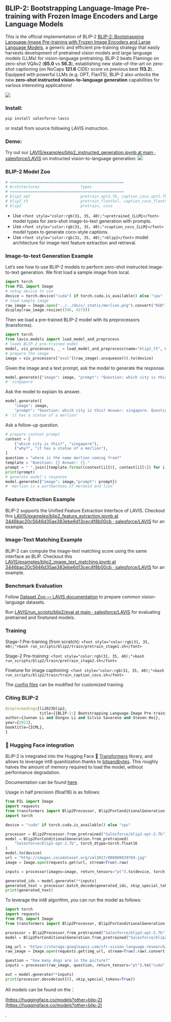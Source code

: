 ## <font style="color:rgb(31, 35, 40);">BLIP-2: Bootstrapping Language-Image Pre-training with Frozen Image Encoders and Large Language Models</font>
<font style="color:rgb(31, 35, 40);">This is the official implementation of BLIP-2 </font>[BLIP-2: Bootstrapping Language-Image Pre-training with Frozen Image Encoders and Large Language Models](https://arxiv.org/abs/2301.12597)<font style="color:rgb(31, 35, 40);">, a generic and efficient pre-training strategy that easily harvests development of pretrained vision models and large language models (LLMs) for vision-language pretraining. BLIP-2 beats Flamingo on zero-shot VQAv2 (</font>**<font style="color:rgb(31, 35, 40);">65.0</font>**<font style="color:rgb(31, 35, 40);"> vs </font>**<font style="color:rgb(31, 35, 40);">56.3</font>**<font style="color:rgb(31, 35, 40);">), establishing new state-of-the-art on zero-shot captioning (on NoCaps </font>**<font style="color:rgb(31, 35, 40);">121.6</font>**<font style="color:rgb(31, 35, 40);"> CIDEr score vs previous best </font>**<font style="color:rgb(31, 35, 40);">113.2</font>**<font style="color:rgb(31, 35, 40);">). Equipped with powerful LLMs (e.g. OPT, FlanT5), BLIP-2 also unlocks the new </font>**<font style="color:rgb(31, 35, 40);">zero-shot instructed vision-to-language generation</font>**<font style="color:rgb(31, 35, 40);"> capabilities for various interesting applications!</font>

![](https://github.com/salesforce/LAVIS/raw/main/projects/blip2/blip2_illustration.png)

### <font style="color:rgb(31, 35, 40);">Install:</font>
```python
pip install salesforce-lavis
```

<font style="color:rgb(31, 35, 40);">or install from source following LAVIS instruction.</font>

### <font style="color:rgb(31, 35, 40);">Demo:</font>
<font style="color:rgb(31, 35, 40);">Try out our </font>[LAVIS/examples/blip2_instructed_generation.ipynb at main · salesforce/LAVIS](https://github.com/salesforce/LAVIS/blob/main/examples/blip2_instructed_generation.ipynb)<font style="color:rgb(31, 35, 40);"> on instructed vision-to-language generation: </font>![](https://camo.githubusercontent.com/96889048f8a9014fdeba2a891f97150c6aac6e723f5190236b10215a97ed41f3/68747470733a2f2f636f6c61622e72657365617263682e676f6f676c652e636f6d2f6173736574732f636f6c61622d62616467652e737667)

### <font style="color:rgb(31, 35, 40);">BLIP-2 Model Zoo</font>
```python
# ==================================================
# Architectures                  Types
# ==================================================
# blip2_opt                      pretrain_opt2.7b, caption_coco_opt2.7b, pretrain_opt6.7b, caption_coco_opt6.7b
# blip2_t5                       pretrain_flant5xl, caption_coco_flant5xl, pretrain_flant5xxl
# blip2                          pretrain, coco
```

+ <font style="color:rgb(31, 35, 40);">Use</font><font style="color:rgb(31, 35, 40);"> </font>`<font style="color:rgb(31, 35, 40);">pretrained_{LLM}</font>`<font style="color:rgb(31, 35, 40);"> </font><font style="color:rgb(31, 35, 40);">model types for zero-shot image-to-text generation with prompts.</font>
+ <font style="color:rgb(31, 35, 40);">Use</font><font style="color:rgb(31, 35, 40);"> </font>`<font style="color:rgb(31, 35, 40);">caption_coco_{LLM}</font>`<font style="color:rgb(31, 35, 40);"> </font><font style="color:rgb(31, 35, 40);">model types to generate coco-style captions.</font>
+ <font style="color:rgb(31, 35, 40);">Use</font><font style="color:rgb(31, 35, 40);"> </font>`<font style="color:rgb(31, 35, 40);">blip2</font>`<font style="color:rgb(31, 35, 40);"> </font><font style="color:rgb(31, 35, 40);">model architecture for image-text feature extraction and retrieval.</font>

### <font style="color:rgb(31, 35, 40);">Image-to-text Generation Example</font>
<font style="color:rgb(31, 35, 40);">Let’s see how to use BLIP-2 models to perform zero-shot instructed image-to-text generation. We first load a sample image from local.</font>

```python
import torch
from PIL import Image
# setup device to use
device = torch.device("cuda") if torch.cuda.is_available() else "cpu"
# load sample image
raw_image = Image.open("../../docs/_static/merlion.png").convert("RGB")
display(raw_image.resize((596, 437)))
```

<font style="color:rgb(31, 35, 40);">Then we load a pre-trained BLIP-2 model with its preprocessors (transforms).</font>

```python
import torch
from lavis.models import load_model_and_preprocess
# loads BLIP-2 pre-trained model
model, vis_processors, _ = load_model_and_preprocess(name="blip2_t5", model_type="pretrain_flant5xxl", is_eval=True, device=device)
# prepare the image
image = vis_processors["eval"](raw_image).unsqueeze(0).to(device)
```

<font style="color:rgb(31, 35, 40);">Given the image and a text prompt, ask the model to generate the response.</font>

```python
model.generate({"image": image, "prompt": "Question: which city is this? Answer:"})
# 'singapore'
```

<font style="color:rgb(31, 35, 40);">Ask the model to explain its answer.</font>

```python
model.generate({
    "image": image,
    "prompt": "Question: which city is this? Answer: singapore. Question: why?"})
# 'it has a statue of a merlion'
```

<font style="color:rgb(31, 35, 40);">Ask a follow-up question.</font>

```python
# prepare context prompt
context = [
    ("which city is this?", "singapore"),
    ("why?", "it has a statue of a merlion"),
]
question = "where is the name merlion coming from?"
template = "Question: {} Answer: {}."
prompt = " ".join([template.format(context[i][0], context[i][1]) for i in range(len(context))]) + " Question: " + question + " Answer:"
print(prompt)
# generate model's response
model.generate({"image": image,"prompt": prompt})
# 'merlion is a portmanteau of mermaid and lion'
```

### <font style="color:rgb(31, 35, 40);">Feature Extraction Example</font>
<font style="color:rgb(31, 35, 40);">BLIP-2 supports the Unified Feature Extraction Interface of LAVIS. Checkout this </font>[LAVIS/examples/blip2_feature_extraction.ipynb at 3446bac20c5646d35ae383ebe6d13cec4f8b00cb · salesforce/LAVIS](https://github.com/salesforce/LAVIS/blob/3446bac20c5646d35ae383ebe6d13cec4f8b00cb/examples/blip2_feature_extraction.ipynb)<font style="color:rgb(31, 35, 40);"> for an example.</font>

### <font style="color:rgb(31, 35, 40);">Image-Text Matching Example</font>
<font style="color:rgb(31, 35, 40);">BLIP-2 can compute the image-text matching score using the same interface as BLIP. Checkout this </font>[LAVIS/examples/blip2_image_text_matching.ipynb at 3446bac20c5646d35ae383ebe6d13cec4f8b00cb · salesforce/LAVIS](https://github.com/salesforce/LAVIS/blob/3446bac20c5646d35ae383ebe6d13cec4f8b00cb/examples/blip2_image_text_matching.ipynb)<font style="color:rgb(31, 35, 40);"> for an example.</font>

### <font style="color:rgb(31, 35, 40);">Benchmark Evaluation</font>
<font style="color:rgb(31, 35, 40);">Follow </font>[Dataset Zoo — LAVIS documentation](https://opensource.salesforce.com/LAVIS//latest/getting_started.html#auto-downloading-and-loading-datasets)<font style="color:rgb(31, 35, 40);"> to prepare common vision-language datasets.</font>

<font style="color:rgb(31, 35, 40);">Run </font>[LAVIS/run_scripts/blip2/eval at main · salesforce/LAVIS](https://github.com/salesforce/LAVIS/tree/main/run_scripts/blip2/eval)<font style="color:rgb(31, 35, 40);"> for evaluating pretrained and finetuned models.</font>

### <font style="color:rgb(31, 35, 40);">Training</font>
<font style="color:rgb(31, 35, 40);">Stage-1 Pre-training (from scratch):</font><font style="color:rgb(31, 35, 40);"> </font>`<font style="color:rgb(31, 35, 40);">bash run_scripts/blip2/train/pretrain_stage1.sh</font>`

<font style="color:rgb(31, 35, 40);">Stage-2 Pre-training:</font><font style="color:rgb(31, 35, 40);"> </font>`<font style="color:rgb(31, 35, 40);">bash run_scripts/blip2/train/pretrain_stage2.sh</font>`

<font style="color:rgb(31, 35, 40);">Finetune for image captioning:</font><font style="color:rgb(31, 35, 40);"> </font>`<font style="color:rgb(31, 35, 40);">bash run_scripts/blip2/train/train_caption_coco.sh</font>`

<font style="color:rgb(31, 35, 40);">The</font><font style="color:rgb(31, 35, 40);"> </font>[<font style="color:rgb(31, 35, 40);">config files</font>](https://github.com/salesforce/LAVIS/tree/main/lavis/projects/blip2/train)<font style="color:rgb(31, 35, 40);"> </font><font style="color:rgb(31, 35, 40);">can be modified for customized training.</font>

### <font style="color:rgb(31, 35, 40);">Citing BLIP-2</font>
```python
@inproceedings{li2023blip2,
               title={{BLIP-2:} Bootstrapping Language-Image Pre-training with Frozen Image Encoders and Large Language Models}, 
author={Junnan Li and Dongxu Li and Silvio Savarese and Steven Hoi},
year={2023},
booktitle={ICML},
}
```

### <font style="color:rgb(31, 35, 40);">🤗</font><font style="color:rgb(31, 35, 40);"> Hugging Face integration</font>
<font style="color:rgb(31, 35, 40);">BLIP-2 is integrated into the Hugging Face </font><font style="color:rgb(31, 35, 40);">🤗</font><font style="color:rgb(31, 35, 40);"> </font>[<font style="color:rgb(31, 35, 40);">Transformers</font>](https://github.com/huggingface/transformers)<font style="color:rgb(31, 35, 40);"> </font><font style="color:rgb(31, 35, 40);">library, and allows to leverage int8 quanitization thanks to</font><font style="color:rgb(31, 35, 40);"> </font>[<font style="color:rgb(31, 35, 40);">bitsandbytes</font>](https://github.com/TimDettmers/bitsandbytes)<font style="color:rgb(31, 35, 40);">. This roughly halves the amount of memory required to load the model, without performance degradation.</font>

<font style="color:rgb(31, 35, 40);">Documentation can be found </font>[here](https://huggingface.co/docs/transformers/main/model_doc/blip-2)<font style="color:rgb(31, 35, 40);">.</font>

<font style="color:rgb(31, 35, 40);">Usage in half precision (float16) is as follows:</font>

```python
from PIL import Image
import requests
from transformers import Blip2Processor, Blip2ForConditionalGeneration
import torch

device = "cuda" if torch.cuda.is_available() else "cpu"

processor = Blip2Processor.from_pretrained("Salesforce/blip2-opt-2.7b")
model = Blip2ForConditionalGeneration.from_pretrained(
    "Salesforce/blip2-opt-2.7b", torch_dtype=torch.float16
)
model.to(device)
url = "http://images.cocodataset.org/val2017/000000039769.jpg"
image = Image.open(requests.get(url, stream=True).raw)

inputs = processor(images=image, return_tensors="pt").to(device, torch.float16)

generated_ids = model.generate(**inputs)
generated_text = processor.batch_decode(generated_ids, skip_special_tokens=True)[0].strip()
print(generated_text)
```

<font style="color:rgb(31, 35, 40);">To leverage the int8 algorithm, you can run the model as follows:</font>

```python
import torch
import requests
from PIL import Image
from transformers import Blip2Processor, Blip2ForConditionalGeneration

processor = Blip2Processor.from_pretrained("Salesforce/blip2-opt-2.7b")
model = Blip2ForConditionalGeneration.from_pretrained("Salesforce/blip2-opt-2.7b", load_in_8bit=True, device_map="auto")

img_url = 'https://storage.googleapis.com/sfr-vision-language-research/BLIP/demo.jpg' 
raw_image = Image.open(requests.get(img_url, stream=True).raw).convert('RGB')

question = "how many dogs are in the picture?"
inputs = processor(raw_image, question, return_tensors="pt").to("cuda", torch.float16)

out = model.generate(**inputs)
print(processor.decode(out[0], skip_special_tokens=True))
```

<font style="color:rgb(31, 35, 40);">All models can be found on the：  </font>

[https://huggingface.co/models?other=blip-2](https://huggingface.co/models?other=blip-2)

<font style="color:rgb(31, 35, 40);">.</font>


